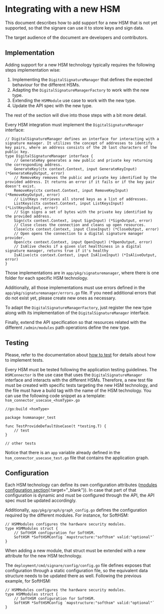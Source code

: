 # Integrating with a new HSM

This document describes how to add support for a new HSM that is not yet supported, so that the signare can use it to store keys and sign data.

The target audience of the document are developers and contributors.

## Implementation

Adding support for a new HSM technology typically requires the following steps implementation wise:

1. Implementing the `DigitalSignatureManager` that defines the expected behaviour for the different HSMs.
2. Adapting the `DigitalSignatureManagerFactory` to work with the new type.
3. Extending the `HSMModule` use case to work with the new type.
4. Update the API spec with the new type.

The rest of the section will dive into those steps with a bit more detail.

Every HSM integration must implement the `DigitalSignatureManager` interface:
```
// DigitalSignatureManager defines an interface for interacting with a signature manager. It utilizes the concept of addresses to identify key pairs, where an address consists of the 20 last characters of the public key.
type DigitalSignatureManager interface {
	// GenerateKey generates a new public and private key returning the corresponding address.
	GenerateKey(ctx context.Context, input GenerateKeyInput) (*GenerateKeyOutput, error)
	// RemoveKey removes the public and private key identified by the provided address. It returns an error if it fails or if the key pair doesn't exist.
	RemoveKey(ctx context.Context, input RemoveKeyInput) (*RemoveKeyOutput, error)
	// ListKeys retrieves all stored keys as a list of addresses.
	ListKeys(ctx context.Context, input ListKeysInput) (*ListKeysOutput, error)
	// Sign signs a set of bytes with the private key identified by the provided address.
	Sign(ctx context.Context, input SignInput) (*SignOutput, error)
	// Close closes the connection and cleans up open resources.
	Close(ctx context.Context, input CloseInput) (*CloseOutput, error)
	// Open opens the connection to a digital signature manager provider.
	Open(ctx context.Context, input OpenInput) (*OpenOutput, error)
	// IsAlive checks if a given slot healthiness in a digital signature manager, returns true if it's healthy
	IsAlive(ctx context.Context, input IsAliveInput) (*IsAliveOutput, error)
}
```

Those implementations are in `app/pkg/signaturemanager`, where there is one folder for each specific HSM technology.

Additionally, all those implementations must use errors defined in the `app/pkg/signaturemanager/errors.go` file. If you need additional errors that do not exist yet, please create new ones as necessary. 

To adapt the `DigitalSignatureManagerFactory`, just register the new type along with its implementation of the `DigitalSignatureManager` interface.

Finally, extend the API specification so that resources related with the different `/admin/modules` path operations define the new type. 

## Testing

Please, refer to the documentation about [how to test](./code-standards.md#testing) for details about how to implement tests.

Every HSM must be tested following the application testing guidelines. The `HSMConnector` is the use case that uses the `DigitalSignatureManager` interface and interacts with the different HSMs. Therefore, a new test file must be created with specific tests targeting the new HSM technology, and the file must have a build tag with the name of the HSM technology. You can use the following code snippet as a template:
`hsm_connector_usecase_<hsmType>.go`
```
//go:build <hsmType>

package hsmmanager_test

func TestProvideDefaultUseCase(t *testing.T) {
    // test
}

// other tests
```

Notice that there is an `app` variable already defined in the `hsm_connector_usecase_test.go` file that contains the application graph.

## Configuration

Each HSM technology can define its own configuration attributes ([modules configuration section](../reference/configuration.md#hsm-modules-configuration){:target="_blank"}). In case that part of that configuration is dynamic and must be configured through the API, the API spec must be updated accordingly.

Additionally, `app/pkg/graph/graph_config.go` defines the configuration required by the different modules. For instance, for SoftHSM:
```
// HSMModules configures the hardware security modules.
type HSMModules struct {
	// SoftHSM configuration for SoftHSM.
	SoftHSM *SoftHSMConfig `mapstructure:"softhsm" valid:"optional"`
}
```

When adding a new module, that struct must be extended with a new attribute for the new HSM technology.

The `deployment/cmd/signare/config/config.go` file defines exposes that configuration through a static configuration file, so the equivalent data structure needs to be updated there as well. Following the previous example, for SoftHSM:
```
// HSMModules configures the hardware security modules.
type HSMModules struct {
	// SoftHSM configuration for SoftHSM.
	SoftHSM *SoftHSMConfig `mapstructure:"softhsm" valid:"optional"`
}
```

